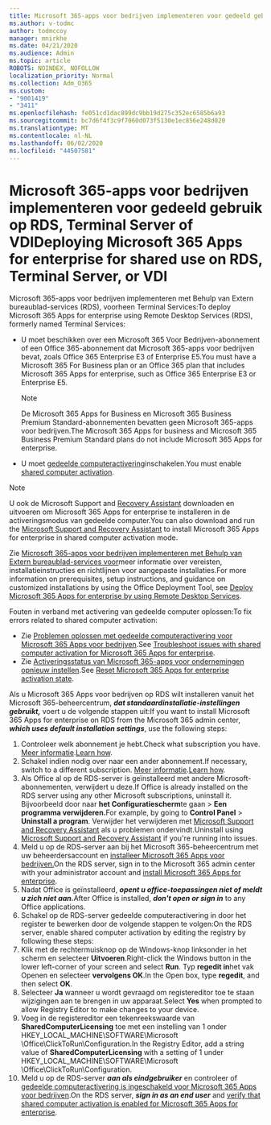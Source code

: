 ```yaml
---
title: Microsoft 365-apps voor bedrijven implementeren voor gedeeld gebruik op RDS, Terminal Server of VDI
ms.author: v-todmc
author: todmccoy
manager: mnirkhe
ms.date: 04/21/2020
ms.audience: Admin
ms.topic: article
ROBOTS: NOINDEX, NOFOLLOW
localization_priority: Normal
ms.collection: Adm_O365
ms.custom:
- "9001419"
- "3411"
ms.openlocfilehash: fe051cd1dac899dc9bb19d275c352ec6585b6a93
ms.sourcegitcommit: bc7d6f4f3c9f7060d073f5130e1ec856e248d020
ms.translationtype: MT
ms.contentlocale: nl-NL
ms.lasthandoff: 06/02/2020
ms.locfileid: "44507581"
---
```

# <a name="deploying-microsoft-365-apps-for-enterprise-for-shared-use-on-rds-terminal-server-or-vdi"></a><span data-ttu-id="69c16-102">Microsoft 365-apps voor bedrijven implementeren voor gedeeld gebruik op RDS, Terminal Server of VDI</span><span class="sxs-lookup"><span data-stu-id="69c16-102">Deploying Microsoft 365 Apps for enterprise for shared use on RDS, Terminal Server, or VDI</span></span>

<span data-ttu-id="69c16-103">Microsoft 365-apps voor bedrijven implementeren met Behulp van Extern bureaublad-services (RDS), voorheen Terminal Services:</span><span class="sxs-lookup"><span data-stu-id="69c16-103">To deploy Microsoft 365 Apps for enterprise using Remote Desktop Services (RDS), formerly named Terminal Services:</span></span>
- <span data-ttu-id="69c16-104">U moet beschikken over een Microsoft 365 Voor Bedrijven-abonnement of een Office 365-abonnement dat Microsoft 365-apps voor bedrijven bevat, zoals Office 365 Enterprise E3 of Enterprise E5.</span><span class="sxs-lookup"><span data-stu-id="69c16-104">You must have a Microsoft 365 For Business plan or an Office 365 plan that includes Microsoft 365 Apps for enterprise, such as Office 365 Enterprise E3 or Enterprise E5.</span></span>
   > [!NOTE] 
   > <span data-ttu-id="69c16-105">De Microsoft 365 Apps for Business en Microsoft 365 Business Premium Standard-abonnementen bevatten geen Microsoft 365-apps voor bedrijven.</span><span class="sxs-lookup"><span data-stu-id="69c16-105">The Microsoft 365 Apps for business and Microsoft 365 Business Premium Standard plans do not include Microsoft 365 Apps for enterprise.</span></span>
- <span data-ttu-id="69c16-106">U moet [gedeelde computeractivering](https://docs.microsoft.com/DeployOffice/overview-shared-computer-activation)inschakelen.</span><span class="sxs-lookup"><span data-stu-id="69c16-106">You must enable [shared computer activation](https://docs.microsoft.com/DeployOffice/overview-shared-computer-activation).</span></span>

> [!NOTE]
> <span data-ttu-id="69c16-107">U ook de Microsoft Support and [Recovery Assistant](https://aka.ms/SaRA_OfficeSCA_M365Portal) downloaden en uitvoeren om Microsoft 365 Apps for enterprise te installeren in de activeringsmodus van gedeelde computer.</span><span class="sxs-lookup"><span data-stu-id="69c16-107">You can also download and run the [Microsoft Support and Recovery Assistant](https://aka.ms/SaRA_OfficeSCA_M365Portal) to install Microsoft 365 Apps for enterprise in shared computer activation mode.</span></span>

<span data-ttu-id="69c16-108">Zie [Microsoft 365-apps voor bedrijven implementeren met Behulp van Extern bureaublad-services voor](https://docs.microsoft.com/DeployOffice/deploy-microsoft-365-apps-remote-desktop-services)meer informatie over vereisten, installatieinstructies en richtlijnen voor aangepaste installaties.</span><span class="sxs-lookup"><span data-stu-id="69c16-108">For more information on prerequisites, setup instructions, and guidance on customized installations by using the Office Deployment Tool, see [Deploy Microsoft 365 Apps for enterprise by using Remote Desktop Services](https://docs.microsoft.com/DeployOffice/deploy-microsoft-365-apps-remote-desktop-services).</span></span>

<span data-ttu-id="69c16-109">Fouten in verband met activering van gedeelde computer oplossen:</span><span class="sxs-lookup"><span data-stu-id="69c16-109">To fix errors related to shared computer activation:</span></span>
- <span data-ttu-id="69c16-110">Zie [Problemen oplossen met gedeelde computeractivering voor Microsoft 365 Apps voor bedrijven](https://docs.microsoft.com/DeployOffice/troubleshoot-shared-computer-activation).</span><span class="sxs-lookup"><span data-stu-id="69c16-110">See [Troubleshoot issues with shared computer activation for Microsoft 365 Apps for enterprise](https://docs.microsoft.com/DeployOffice/troubleshoot-shared-computer-activation).</span></span>
- <span data-ttu-id="69c16-111">Zie [Activeringsstatus van Microsoft 365-apps voor ondernemingen opnieuw instellen](https://go.microsoft.com/fwlink/?linkid=2109218).</span><span class="sxs-lookup"><span data-stu-id="69c16-111">See [Reset Microsoft 365 Apps for enterprise activation state](https://go.microsoft.com/fwlink/?linkid=2109218).</span></span>

<span data-ttu-id="69c16-112">Als u Microsoft 365 Apps voor bedrijven op RDS wilt installeren vanuit het Microsoft 365-beheercentrum, ***dat standaardinstallatie-instellingen gebruikt,*** voert u de volgende stappen uit:</span><span class="sxs-lookup"><span data-stu-id="69c16-112">If you want to install Microsoft 365 Apps for enterprise on RDS from the Microsoft 365 admin center, ***which uses default installation settings***, use the following steps:</span></span>

1.    <span data-ttu-id="69c16-113">Controleer welk abonnement je hebt.</span><span class="sxs-lookup"><span data-stu-id="69c16-113">Check what subscription you have.</span></span> <span data-ttu-id="69c16-114">[Meer informatie](https://docs.microsoft.com/microsoft-365/admin/admin-overview/what-subscription-do-i-have).</span><span class="sxs-lookup"><span data-stu-id="69c16-114">[Learn how](https://docs.microsoft.com/microsoft-365/admin/admin-overview/what-subscription-do-i-have).</span></span>
2.    <span data-ttu-id="69c16-115">Schakel indien nodig over naar een ander abonnement.</span><span class="sxs-lookup"><span data-stu-id="69c16-115">If necessary, switch to a different subscription.</span></span> <span data-ttu-id="69c16-116">[Meer informatie](https://docs.microsoft.com/microsoft-365/commerce/subscriptions/switch-to-a-different-plan).</span><span class="sxs-lookup"><span data-stu-id="69c16-116">[Learn how](https://docs.microsoft.com/microsoft-365/commerce/subscriptions/switch-to-a-different-plan).</span></span>
3.    <span data-ttu-id="69c16-117">Als Office al op de RDS-server is geïnstalleerd met andere Microsoft-abonnementen, verwijdert u deze.</span><span class="sxs-lookup"><span data-stu-id="69c16-117">If Office is already installed on the RDS server using any other Microsoft subscriptions, uninstall it.</span></span> <span data-ttu-id="69c16-118">Bijvoorbeeld door naar **het Configuratiescherm**te gaan  >  **Een programma verwijderen.**</span><span class="sxs-lookup"><span data-stu-id="69c16-118">For example, by going to **Control Panel** > **Uninstall a program**.</span></span> <span data-ttu-id="69c16-119">Verwijder het verwijderen met [Microsoft Support and Recovery Assistant](https://aka.ms/SARA-OfficeUninstall-Alchemy) als u problemen ondervindt.</span><span class="sxs-lookup"><span data-stu-id="69c16-119">Uninstall using [Microsoft Support and Recovery Assistant](https://aka.ms/SARA-OfficeUninstall-Alchemy) if you're running into issues.</span></span>
4.    <span data-ttu-id="69c16-120">Meld u op de RDS-server aan bij het Microsoft 365-beheercentrum met uw beheerdersaccount en [installeer Microsoft 365 Apps voor bedrijven.](https://portal.office.com/OLS/MySoftware.aspx)</span><span class="sxs-lookup"><span data-stu-id="69c16-120">On the RDS server, sign in to the Microsoft 365 admin center with your administrator account and [install Microsoft 365 Apps for enterprise](https://portal.office.com/OLS/MySoftware.aspx).</span></span>
5.    <span data-ttu-id="69c16-121">Nadat Office is geïnstalleerd, ***opent u office-toepassingen niet of meldt u zich niet aan.***</span><span class="sxs-lookup"><span data-stu-id="69c16-121">After Office is installed, ***don't open or sign in*** to any Office applications.</span></span>
6.    <span data-ttu-id="69c16-122">Schakel op de RDS-server gedeelde computeractivering in door het register te bewerken door de volgende stappen te volgen:</span><span class="sxs-lookup"><span data-stu-id="69c16-122">On the RDS server, enable shared computer activation by editing the registry by following these steps:</span></span>
   1. <span data-ttu-id="69c16-123">Klik met de rechtermuisknop op de Windows-knop linksonder in het scherm en selecteer **Uitvoeren**.</span><span class="sxs-lookup"><span data-stu-id="69c16-123">Right-click the Windows button in the lower left-corner of your screen and select **Run**.</span></span> <span data-ttu-id="69c16-124">Typ **regedit in**het vak Openen en selecteer **vervolgens OK**.</span><span class="sxs-lookup"><span data-stu-id="69c16-124">In the Open box, type **regedit**, and then select **OK**.</span></span>
   2. <span data-ttu-id="69c16-125">Selecteer **Ja** wanneer u wordt gevraagd om registereditor toe te staan wijzigingen aan te brengen in uw apparaat.</span><span class="sxs-lookup"><span data-stu-id="69c16-125">Select **Yes** when prompted to allow Registry Editor to make changes to your device.</span></span>
   3. <span data-ttu-id="69c16-126">Voeg in de registereditor een tekenreekswaarde van **SharedComputerLicensing** toe met een instelling van 1 onder HKEY_LOCAL_MACHINE\SOFTWARE\Microsoft \Office\ClickToRun\Configuration.</span><span class="sxs-lookup"><span data-stu-id="69c16-126">In the Registry Editor, add a string value of **SharedComputerLicensing** with a setting of 1 under HKEY_LOCAL_MACHINE\SOFTWARE\Microsoft \Office\ClickToRun\Configuration.</span></span>
   4. <span data-ttu-id="69c16-127">Meld u op de RDS-server ***aan als eindgebruiker*** en controleer of [gedeelde computeractivering is ingeschakeld voor Microsoft 365 Apps voor bedrijven](https://docs.microsoft.com/DeployOffice/troubleshoot-shared-computer-activation#verify-that-activation-for-microsoft-365-apps-succeeded).</span><span class="sxs-lookup"><span data-stu-id="69c16-127">On the RDS server, ***sign in as an end user*** and [verify that shared computer activation is enabled for Microsoft 365 Apps for enterprise](https://docs.microsoft.com/DeployOffice/troubleshoot-shared-computer-activation#verify-that-activation-for-microsoft-365-apps-succeeded).</span></span>

